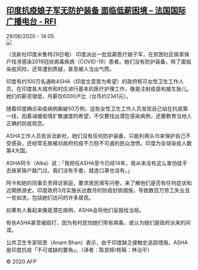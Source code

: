 <!--1593438913000-->
[印度抗疫娘子军无防护装备 面临低薪困境 – 法国国际广播电台 - RFI](http://www.rfi.fr//cn/contenu/20200629-%E5%8D%B0%E5%BA%A6%E6%8A%97%E7%96%AB%E5%A8%98%E5%AD%90%E5%86%9B%E6%97%A0%E9%98%B2%E6%8A%A4%E8%A3%85%E5%A4%87-%E9%9D%A2%E4%B8%B4%E4%BD%8E%E8%96%AA%E5%9B%B0%E5%A2%83)
------

<div>29/06/2020 - 14:05</div><img src="https://s.rfi.fr/media/display/d1db531e-ba08-11ea-8573-005056bf87d6/w:310/p:16x9/int0019b.200629200502.jpg"><div class="t-content__body u-clearfix"><div class="m-interstitial"></div><p>（法新社印度米鲁特29日电）    印度派出一批低薪医疗娘子军，在贫困社区挨家挨户找寻感染2019冠状病毒疾病（COVID-19）患者。她们没有防护装备，除了面临染疫风险，还常遭到质疑，甚至被人当出气筒。</p><p>    印度有约100万名通称ASHA（印度文意思为希望）的政府核可女性卫生工作人员，在印度各大城市和村庄进行基本的医疗护理工作，像是注射疫苗和接生胎儿。她们的薪资很低，月薪仅6000卢比（台币约2341元）。</p><p>    随着印度确诊染疫病例飙破50万例，这些女性卫生工作人员发现自己站在抗疫第一线，抱着减缓疫情扩散速度的希望，不仅要找出潜在感染病例，还要教育当地人正确的防疫观念。</p><p>    ASHA工作人员告诉法新社，她们没有任何防护装备，只能利用头巾来保护自己不受感染，还经常无故被对政府抗疫不力怒不可遏的民众泄愤。印度为全球染疫人数第4大国。</p><p>    ASHA阿卡（Alka）说：「我担任ASHA至今已经14年，我从来没有这么害怕徒手去挨家挨户敲门过。我们没有手套，就连口罩也没有。」</p><p>    阿卡和她的同事负责拜访家庭，要求居民填写问卷，来了解他们是否有任何症状和近期旅游史。印度政府3月实施长达数月的防疫封锁措施，导致数百万劳工失业且一贫如洗，包括她们访问的许多居民。</p><p>    如果有人看起来像是潜在病例，ASHA会将他们呈报给当局。</p><p>    有些ASHA甚至被殴打，因为有村民怕她们带有病毒，或认为她们是政府派来的间谍。</p><p>    公共卫生专家班恩（Anant Bhan）表示，由于印度缺乏接触史追踪措施，ASHA是印度抗疫「不可或缺的要角」。（译者：陈昱婷/核稿：林治平）</p><p class="t-copyright">© 2020 AFP</p>        </div>
